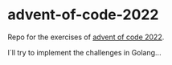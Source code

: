 # advent-of-code-2022

Repo for the exercises of [advent of code 2022](https://adventofcode.com/2022).

I´ll try to implement the challenges in Golang...

